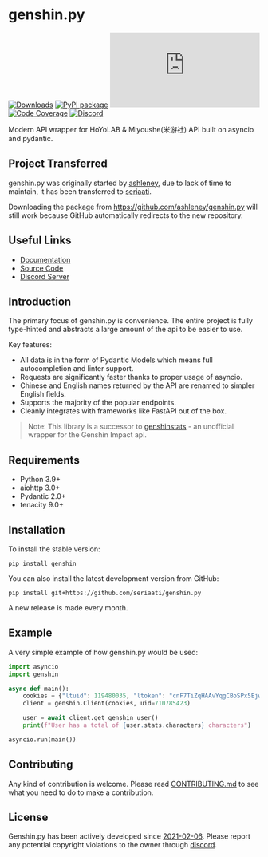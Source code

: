 # genshin.py

[![Downloads](https://pepy.tech/badge/genshin)](https://pepy.tech/project/genshin)
[![PyPI package](https://img.shields.io/pypi/v/genshin)](https://pypi.org/project/genshin/)
[![Last Commit](https://img.shields.io/github/last-commit/seriaati/genshin.py)](https://github.com/seriaati/genshin.py/commits/master)
[![Code Coverage](https://qlty.sh/badges/f11cc069-77cf-4f20-a2f9-2dc3dc5b45cb/test_coverage.svg)](https://qlty.sh/gh/seriaati/projects/genshin.py)
[![Discord](https://img.shields.io/discord/570841314200125460?color=7289DA)](https://discord.gg/sMkSKRPuCR)

Modern API wrapper for HoYoLAB & Miyoushe(米游社) API built on asyncio and pydantic.

## Project Transferred

genshin.py was originally started by [ashleney](https://github.com/ashleney), due to lack of time to maintain, it has been transferred to [seriaati](https://github.com/seriaati).

Downloading the package from <https://github.com/ashleney/genshin.py> will still work because GitHub automatically redirects to the new repository.

## Useful Links

- [Documentation](https://gh.seria.moe/genshin.py)
- [Source Code](https://github.com/seriaati/genshin.py)
- [Discord Server](https://discord.gg/sMkSKRPuCR)

## Introduction

The primary focus of genshin.py is convenience. The entire project is fully type-hinted and abstracts a large amount of the api to be easier to use.

Key features:

- All data is in the form of Pydantic Models which means full autocompletion and linter support.
- Requests are significantly faster thanks to proper usage of asyncio.
- Chinese and English names returned by the API are renamed to simpler English fields.
- Supports the majority of the popular endpoints.
- Cleanly integrates with frameworks like FastAPI out of the box.

> Note: This library is a successor to [genshinstats](https://github.com/seriaati/genshinstats) - an unofficial wrapper for the Genshin Impact api.

## Requirements

- Python 3.9+
- aiohttp 3.0+
- Pydantic 2.0+
- tenacity 9.0+

## Installation

To install the stable version:

```console
pip install genshin
```

You can also install the latest development version from GitHub:

```console
pip install git+https://github.com/seriaati/genshin.py
```

A new release is made every month.

## Example

A very simple example of how genshin.py would be used:

```py
import asyncio
import genshin

async def main():
    cookies = {"ltuid": 119480035, "ltoken": "cnF7TiZqHAAvYqgCBoSPx5EjwezOh1ZHoqSHf7dT"}
    client = genshin.Client(cookies, uid=710785423)

    user = await client.get_genshin_user()
    print(f"User has a total of {user.stats.characters} characters")

asyncio.run(main())
```

## Contributing

Any kind of contribution is welcome.
Please read [CONTRIBUTING.md](./CONTRIBUTING.md) to see what you need to do to make a contribution.

## License

Genshin.py has been actively developed since [2021-02-06](https://github.com/seriaati/genshinstats/commit/223a2405ce6e05008eb8389e481e857fe33de771). Please report any potential copyright violations to the owner through [discord](https://discord.gg/sMkSKRPuCR).
